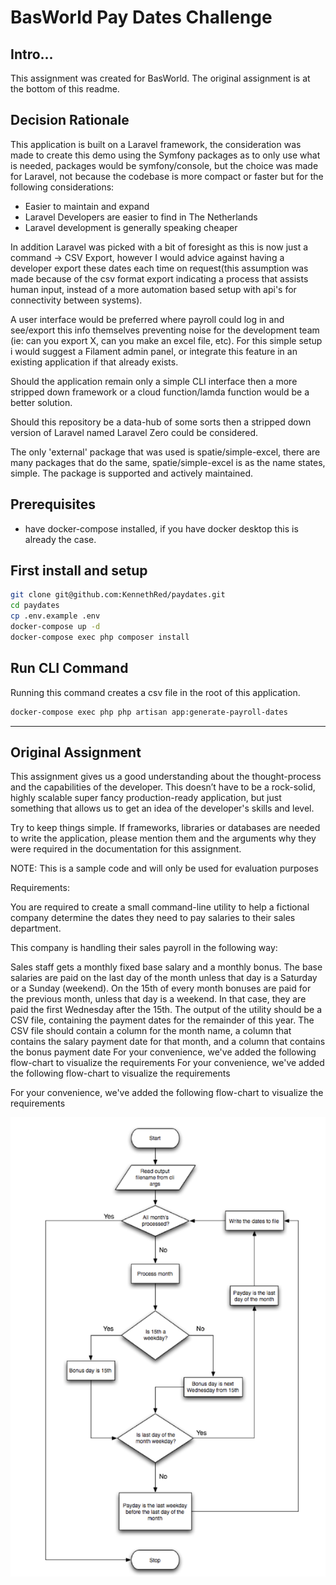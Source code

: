 # BasWorld Pay Dates Challenge

## Intro...
This assignment was created for BasWorld. The original assignment is at the bottom of this readme.

## Decision Rationale
This application is built on a Laravel framework, the consideration was made to create this demo using the Symfony packages as to only use what is needed, packages would be symfony/console, but the choice was made for Laravel, not because the codebase is more compact or faster but for the following considerations:
- Easier to maintain and expand
- Laravel Developers are easier to find in The Netherlands
- Laravel development is generally speaking cheaper

In addition Laravel was picked with a bit of foresight as this is now just a command -> CSV Export, however I would advice against having a developer export these dates each time on request(this assumption was made because of the csv format export indicating a process that assists human input, instead of a more automation based setup with api's for connectivity between systems). 

A user interface would be preferred where payroll could log in and see/export this info themselves preventing noise for the development team (ie: can you export X, can you make an excel file, etc). For this simple setup i would suggest a Filament admin panel, or integrate this feature in an existing application if that already exists.

Should the application remain only a simple CLI interface then a more stripped down framework or a cloud function/lamda function would be a better solution. 

Should this repository be a data-hub of some sorts then a stripped down version of Laravel named Laravel Zero could be considered.

The only 'external' package that was used is spatie/simple-excel, there are many packages that do the same, spatie/simple-excel is as the name states, simple. The package is supported and actively maintained.

## Prerequisites
- have docker-compose installed, if you have docker desktop this is already the case.

## First install and setup
``` bash
git clone git@github.com:KennethRed/paydates.git
cd paydates
cp .env.example .env
docker-compose up -d
docker-compose exec php composer install
```

## Run CLI Command
Running this command creates a csv file in the root of this application.
``` bash
docker-compose exec php php artisan app:generate-payroll-dates
```


---
## Original Assignment

This assignment gives us a good understanding about the thought-process and the capabilities of the developer. This doesn’t have to be a rock-solid, highly scalable super fancy production-ready application, but just something that allows us to get an idea of the developer's skills and level.

Try to keep things simple. If frameworks, libraries or databases are needed to write the application, please mention them and the arguments why they were required in the documentation for this assignment.

NOTE: This is a sample code and will only be used for evaluation purposes

Requirements:

You are required to create a small command-line utility to help a fictional company determine the dates they need to pay salaries to their sales department.

This company is handling their sales payroll in the following way:

Sales staff gets a monthly fixed base salary and a monthly bonus.
The base salaries are paid on the last day of the month unless that day is a Saturday or a Sunday (weekend).
On the 15th of every month bonuses are paid for the previous month, unless that day is a weekend. In that case, they are paid the first Wednesday after the 15th.
The output of the utility should be a CSV file, containing the payment dates for the remainder of this year. The CSV file should contain a column for the month name, a column that contains the salary payment date for that month, and a column that contains the bonus payment date For your convenience, we've added the following flow-chart to visualize the requirements
For your convenience, we've added the following flow-chart to visualize the requirements

For your convenience, we've added the following flow-chart to visualize the requirements

![Test workflow](test_workflow.png)